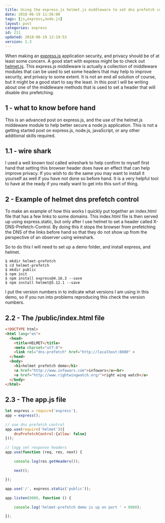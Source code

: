 ```yaml
---
title: Using the express.js helmet.js middleware to set dns prefetch control headers
date: 2018-06-19 11:56:00
tags: [js,express,node.js]
layout: post
categories: express
id: 211
updated: 2018-06-19 12:19:53
version: 1.3
---
```


When making an [express.js](https://expressjs.com/) application security, and privacy should be of at least some concern. A good start with express might be to check out [helmet.js](https://www.npmjs.com/package/helmet). This express.js middleware is actually a collection of middleware modules that can be used to set some headers that may help to improve security, and privacy to some extent. It is not an end all solution of course, but it might be a good start to say the least. In this post I will be writing about one of the middleware methods that is used to set a header that will disable dns prefetching.

<!-- more -->

## 1 - what to know before hand

This is an advanced post on express.js, and the use of the helmet.js middeware module to help better secure a node.js application. This is not a getting started post on express.js, node.js, javaScript, or any other additional skills required.

## 1.1 - wire shark

I used a well known tool called wireshark to help confirm to myself first hand that setting this browser header does have an effect that can help improve privacy. If you wish to do the same you may want to install it yourself as well if you have not done so before hand. It is a very helpful tool to have at the ready if you really want to get into this sort of thing.

## 2 - Example of helmet dns prefetch control

To make an example of how this works I quickly put together an index.html file that has a few links to some domains. This index.html file is then served up using express.static, but only after I use helmet to set a header called X-DNS-Prefetch-Control. By doing this it stops the browser from prefetching the DNS of the links before hand so that they do not show up from the perspective of an observer using wireshark.

So to do this I will need to set up a demo folder, and install express, and helmet.

```
$ mkdir helmet-prefetch
$ cd helmet-prefetch
$ mkdir public
$ npm init
$ npm install express@4.16.3 --save
$ npm install helmet@3.12.1 --save
```

I put the version numbers in to indicate what versions I am using in this demo, so if you run into problems reproducing this check the version numbers.

## 2.2 - The /public/index.html file

```html
<!DOCTYPE html>
<html lang="en">
  <head>
    <title>HELMET</title>
    <meta charset="utf-8">
    <link rel="dns-prefetch" href="http://localhost:8080" >
  </head>
  <body>
    <h1>helmet prefetch demo</h1>
    <a href="http://www.infowars.com">infowars</a><br>
    <a href="http://www.rightwingwatch.org/">right wing watch</a>
  </body>
</html>
```

## 2.3 - The app.js file

```js
let express = require('express'),
app = express();
 
// use dns prefetch control
app.use(require('helmet')({
    dnsPrefetchControl:{allow: false}
}));
 
// logg set response headers
app.use(function (req, res, next) {
 
    console.log(res.getHeaders());
 
    next();
 
});
 
app.use('/', express.static('public'));
 
app.listen(8080, function () {
 
    console.log('helmet-prefetch demo is up on port ' + 8080);
 
});
```


